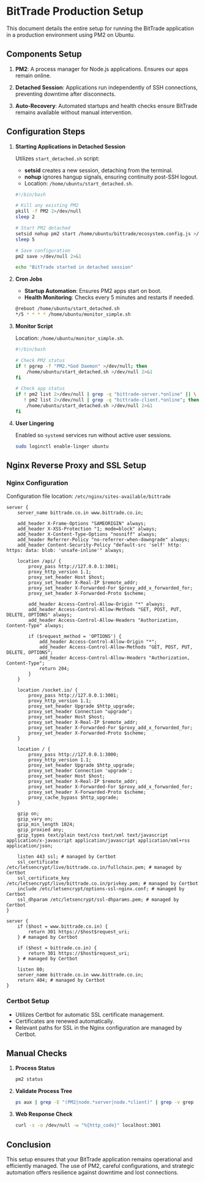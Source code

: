 # BitTrade Production Setup

This document details the entire setup for running the BitTrade application in a production environment using PM2 on Ubuntu.

## Components Setup

1. **PM2**: A process manager for Node.js applications. Ensures our apps remain online.

2. **Detached Session**: Applications run independently of SSH connections, preventing downtime after disconnects.

3. **Auto-Recovery**: Automated startups and health checks ensure BitTrade remains available without manual intervention.

## Configuration Steps

1. **Starting Applications in Detached Session**

   Utilizes `start_detached.sh` script:
   - **setsid** creates a new session, detaching from the terminal.
   - **nohup** ignores hangup signals, ensuring continuity post-SSH logout.
   - Location: `/home/ubuntu/start_detached.sh`.

   ```bash
   #!/bin/bash
   
   # Kill any existing PM2
   pkill -f PM2 2>/dev/null
   sleep 2
   
   # Start PM2 detached
   setsid nohup pm2 start /home/ubuntu/bittrade/ecosystem.config.js >/dev/null 2>&1 &
   sleep 5
   
   # Save configuration
   pm2 save >/dev/null 2>&1
   
   echo "BitTrade started in detached session"
   ```

2. **Cron Jobs**

   - **Startup Automation**: Ensures PM2 apps start on boot.
   - **Health Monitoring**: Checks every 5 minutes and restarts if needed.

   ```bash
   @reboot /home/ubuntu/start_detached.sh
   */5 * * * * /home/ubuntu/monitor_simple.sh
   ```

3. **Monitor Script**

   Location: `/home/ubuntu/monitor_simple.sh`.

   ```bash
   #!/bin/bash

   # Check PM2 status
   if ! pgrep -f "PM2.*God Daemon" >/dev/null; then
       /home/ubuntu/start_detached.sh >/dev/null 2>&1
   fi

   # Check app status
   if ! pm2 list 2>/dev/null | grep -q "bittrade-server.*online" || \
      ! pm2 list 2>/dev/null | grep -q "bittrade-client.*online"; then
       /home/ubuntu/start_detached.sh >/dev/null 2>&1
   fi
   ```

4. **User Lingering**

   Enabled so `systemd` services run without active user sessions.

   ```bash
   sudo loginctl enable-linger ubuntu
   ```

## Nginx Reverse Proxy and SSL Setup

### Nginx Configuration

Configuration file location: `/etc/nginx/sites-available/bittrade`

```nginx
server {
    server_name bittrade.co.in www.bittrade.co.in;

    add_header X-Frame-Options "SAMEORIGIN" always;
    add_header X-XSS-Protection "1; mode=block" always;
    add_header X-Content-Type-Options "nosniff" always;
    add_header Referrer-Policy "no-referrer-when-downgrade" always;
    add_header Content-Security-Policy "default-src 'self' http: https: data: blob: 'unsafe-inline'" always;

    location /api/ {
        proxy_pass http://127.0.0.1:3001;
        proxy_http_version 1.1;
        proxy_set_header Host $host;
        proxy_set_header X-Real-IP $remote_addr;
        proxy_set_header X-Forwarded-For $proxy_add_x_forwarded_for;
        proxy_set_header X-Forwarded-Proto $scheme;

        add_header Access-Control-Allow-Origin "*" always;
        add_header Access-Control-Allow-Methods "GET, POST, PUT, DELETE, OPTIONS" always;
        add_header Access-Control-Allow-Headers "Authorization, Content-Type" always;

        if ($request_method = 'OPTIONS') {
            add_header Access-Control-Allow-Origin "*";
            add_header Access-Control-Allow-Methods "GET, POST, PUT, DELETE, OPTIONS";
            add_header Access-Control-Allow-Headers "Authorization, Content-Type";
            return 204;
        }
    }

    location /socket.io/ {
        proxy_pass http://127.0.0.1:3001;
        proxy_http_version 1.1;
        proxy_set_header Upgrade $http_upgrade;
        proxy_set_header Connection "upgrade";
        proxy_set_header Host $host;
        proxy_set_header X-Real-IP $remote_addr;
        proxy_set_header X-Forwarded-For $proxy_add_x_forwarded_for;
        proxy_set_header X-Forwarded-Proto $scheme;
    }

    location / {
        proxy_pass http://127.0.0.1:3000;
        proxy_http_version 1.1;
        proxy_set_header Upgrade $http_upgrade;
        proxy_set_header Connection 'upgrade';
        proxy_set_header Host $host;
        proxy_set_header X-Real-IP $remote_addr;
        proxy_set_header X-Forwarded-For $proxy_add_x_forwarded_for;
        proxy_set_header X-Forwarded-Proto $scheme;
        proxy_cache_bypass $http_upgrade;
    }

    gzip on;
    gzip_vary on;
    gzip_min_length 1024;
    gzip_proxied any;
    gzip_types text/plain text/css text/xml text/javascript application/x-javascript application/javascript application/xml+rss application/json;

    listen 443 ssl; # managed by Certbot
    ssl_certificate /etc/letsencrypt/live/bittrade.co.in/fullchain.pem; # managed by Certbot
    ssl_certificate_key /etc/letsencrypt/live/bittrade.co.in/privkey.pem; # managed by Certbot
    include /etc/letsencrypt/options-ssl-nginx.conf; # managed by Certbot
    ssl_dhparam /etc/letsencrypt/ssl-dhparams.pem; # managed by Certbot
}

server {
    if ($host = www.bittrade.co.in) {
        return 301 https://$host$request_uri;
    } # managed by Certbot

    if ($host = bittrade.co.in) {
        return 301 https://$host$request_uri;
    } # managed by Certbot

    listen 80;
    server_name bittrade.co.in www.bittrade.co.in;
    return 404; # managed by Certbot
}
```

### Certbot Setup

- Utilizes Certbot for automatic SSL certificate management.
- Certificates are renewed automatically.
- Relevant paths for SSL in the Nginx configuration are managed by Certbot.

## Manual Checks

1. **Process Status**
   ```bash
   pm2 status
   ```

2. **Validate Process Tree**
   ```bash
   ps aux | grep -E "(PM2|node.*server|node.*client)" | grep -v grep
   ```

3. **Web Response Check**
   ```bash
   curl -s -o /dev/null -w "%{http_code}" localhost:3001
   ```

## Conclusion

This setup ensures that your BitTrade application remains operational and efficiently managed. The use of PM2, careful configurations, and strategic automation offers resilience against downtime and lost connections.
